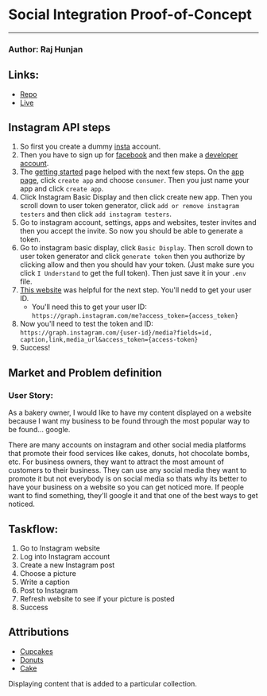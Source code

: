 # Social Integration Proof-of-Concept
---
### Author: Raj Hunjan

## Links:
- [Repo]()
- [Live]()

## Instagram API steps
1. So first you create a dummy [insta](https://www.instagram.com/) account.
2. Then you have to sign up for [facebook](https://www.facebook.com/) and then make a [developer account](https://developers.facebook.com/apps/).
3. The [getting started](https://developers.facebook.com/docs/instagram-basic-display-api/getting-started) page helped with the next few steps. On the [app page](https://developers.facebook.com/apps/), click `create app` and choose `consumer`. Then you just name your app and click `create app`.
4. Click Instagram Basic Display and then click create new app. Then you scroll down to user token generator, click `add or remove instagram testers` and then click `add instagram testers`. 
5. Go to instagram account, settings, apps and websites, tester invites and then you accept the invite. So now you should be able to generate a token.
6. Go to instagram basic display, click `Basic Display`. Then scroll down to user token generator and click `generate token` then you authorize by clicking allow and then you should hav your token. (Just make sure you click `I Understand` to get the full token). Then just save it in your `.env` file.
7. [This website](https://harrisonkolor.medium.com/using-the-instagram-api-serverless-netlify-to-display-your-own-photos-in-2021-7923014522d0) was helpful for the next step. You'll nedd to get your user ID.
    - You'll need this to get your user ID: `https://graph.instagram.com/me?access_token={access_token}`
8. Now you'll need to test the token and ID: `https://graph.instagram.com/{user-id}/media?fields=id, caption,link,media_url&access_token={access-token}`
9. Success!

## Market and Problem definition

### User Story:

As a bakery owner, I would like to have my content displayed on a website because I want my business to be found through the most popular way to be found... google.

There are many accounts on instagram and other social media platforms that promote their food services like cakes, donuts, hot chocolate bombs, etc. For business owners, they want to attract the most amount of customers to their business. They can use any social media they want to promote it but not everybody is on social media so thats why its better to have your business on a website so you can get noticed more. If people want to find something, they'll google it and that one of the best ways to get noticed. 

## Taskflow: 
1. Go to Instagram website
2. Log into Instagram account
3. Create a new Instagram post
4. Choose a picture
5. Write a caption
6. Post to Instagram
7. Refresh website to see if your picture is posted
8. Success

## Attributions
- [Cupcakes](https://unsplash.com/photos/S2jw81lfrG0)
- [Donuts](https://unsplash.com/photos/6SMF42-JTAc)
- [Cake](https://unsplash.com/photos/kPxsqUGneXQ)

Displaying content that is added to a particular collection.

